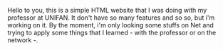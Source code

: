 Hello to you, this is a simple HTML website that I was doing with my professor at UNIFAN. It don't have so many features and so so, but i'm working on it. By the moment, i'm only looking some stuffs on Net and trying to apply some things that I learned - with the professor or on the network -. 
